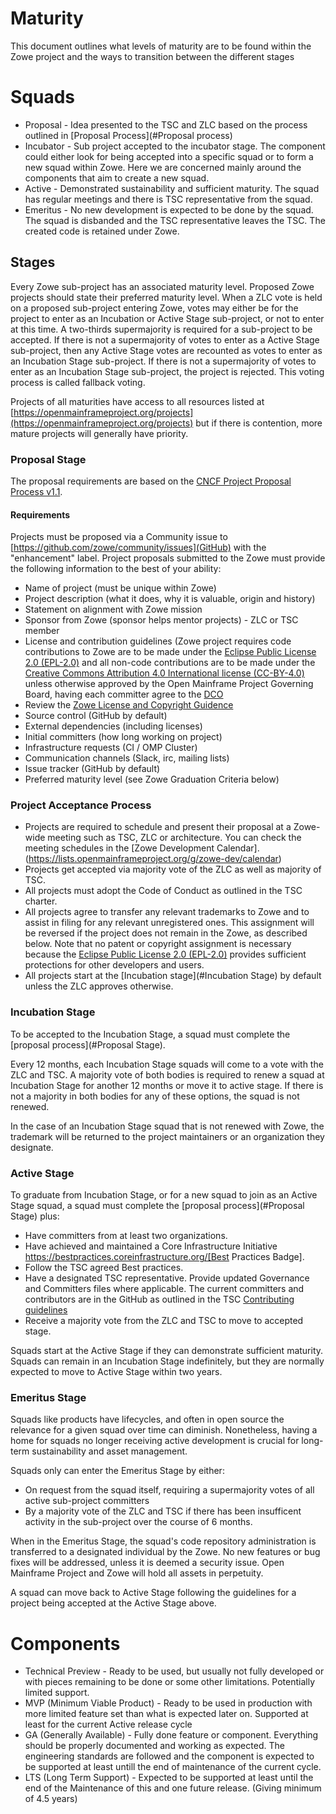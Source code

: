 # Maturity

This document outlines what levels of maturity are to be found within the Zowe project and the ways to transition between the different stages

# Squads

- Proposal - Idea presented to the TSC and ZLC based on the process outlined in [Proposal Process](#Proposal process)
- Incubator - Sub project accepted to the incubator stage. The component could either look for being accepted into a specific squad or to form a new squad within Zowe. Here we are concerned mainly around the components that aim to create a new squad. 
- Active - Demonstrated sustainability and sufficient maturity. The squad has regular meetings and there is TSC representative from the squad. 
- Emeritus - No new development is expected to be done by the squad. The squad is disbanded and the TSC representative leaves the TSC. The created code is retained under Zowe. 

## Stages

Every Zowe sub-project has an associated maturity level. Proposed Zowe projects should state their preferred maturity level. When a ZLC vote is held on a proposed sub-project entering Zowe, votes may either be for the project to enter as an Incubation or Active Stage sub-project, or not to enter at this time. A two-thirds supermajority is required for a sub-project to be accepted. If there is not a supermajority of votes to enter as a Active Stage sub-project, then any Active Stage votes are recounted as votes to enter as an Incubation Stage sub-project. If there is not a supermajority of votes to enter as an Incubation Stage sub-project, the project is rejected. This voting process is called fallback voting.

Projects of all maturities have access to all resources listed at [https://openmainframeproject.org/projects](https://openmainframeproject.org/projects) but if there is contention, more mature projects will generally have priority.

### Proposal Stage

The proposal requirements are based on the [CNCF Project Proposal Process v1.1](https://github.com/CNCF/toc/blob/40abe6f81c2b46842a87d6c47cf4190f0d8c1856/process/project_proposals.adoc).

#### Requirements

Projects must be proposed via a Community issue to [https://github.com/zowe/community/issues](GitHub) with the "enhancement" label. Project proposals submitted to the Zowe must provide the following information to the best of your ability:

* Name of project (must be unique within Zowe)
* Project description (what it does, why it is valuable, origin and history)
* Statement on alignment with Zowe mission
* Sponsor from Zowe (sponsor helps mentor projects) - ZLC or TSC member
* License and contribution guidelines (Zowe project requires code contributions to Zowe are to be made under the [Eclipse Public License 2.0 (EPL-2.0)](https://spdx.org/licenses/EPL-2.0.html) and all non-code contributions are to be made under the [Creative Commons Attribution 4.0 International license (CC-BY-4.0)](https://spdx.org/licenses/CC-BY-4.0.html) unless otherwise approved by the Open Mainframe Project Governing Board, having each committer agree to the [DCO](https://developercertificate.org/)
* Review the [Zowe License and Copyright Guidence](https://github.com/zowe/zlc/blob/master/process/LicenseAndCopyrightGuidance.md)
* Source control (GitHub by default)
* External dependencies (including licenses)
* Initial committers (how long working on project)
* Infrastructure requests (CI / OMP Cluster)
* Communication channels (Slack, irc, mailing lists)
* Issue tracker (GitHub by default)
* Preferred maturity level (see Zowe Graduation Criteria below)

### Project Acceptance Process

* Projects are required to schedule and present their proposal at a Zowe-wide meeting such as TSC, ZLC or architecture. You can check the meeting schedules in the [Zowe Development Calendar].(https://lists.openmainframeproject.org/g/zowe-dev/calendar)
* Projects get accepted via majority vote of the ZLC as well as majority of TSC.
* All projects must adopt the Code of Conduct as outlined in the TSC charter.
* All projects agree to transfer any relevant trademarks to Zowe and to assist in filing for any relevant unregistered ones. This assignment will be reversed if the project does not remain in the Zowe, as described below. Note that no patent or copyright assignment is necessary because the [Eclipse Public License 2.0 (EPL-2.0)](https://spdx.org/licenses/EPL-2.0.html) provides sufficient protections for other developers and users.
* All projects start at the [Incubation stage](#Incubation Stage) by default unless the ZLC approves otherwise.

### Incubation Stage

To be accepted to the Incubation Stage, a squad must complete the [proposal process](#Proposal Stage).

Every 12 months, each Incubation Stage squads will come to a vote with the ZLC and TSC. A majority vote of both bodies is required to renew a squad at Incubation Stage for another 12 months or move it to active stage. If there is not a majority in both bodies for any of these options, the squad is not renewed.

In the case of an Incubation Stage squad that is not renewed with Zowe, the trademark will be returned to the project maintainers or an organization they designate.

### Active Stage

To graduate from Incubation Stage, or for a new squad to join as an Active Stage squad, a squad must complete the [proposal process](#Proposal Stage) plus:

* Have committers from at least two organizations.
* Have achieved and maintained a Core Infrastructure Initiative https://bestpractices.coreinfrastructure.org/[Best Practices Badge].
* Follow the TSC agreed Best practices.
* Have a designated TSC representative. Provide updated Governance and Committers files where applicable. The current committers and contributors are in the GitHub as outlined in the TSC [Contributing guidelines](Contributing.md)
* Receive a majority vote from the ZLC and TSC to move to accepted stage.

Squads start at the Active Stage if they can demonstrate sufficient maturity. Squads can remain in an Incubation Stage indefinitely, but they are normally expected to move to Active Stage within two years.

### Emeritus Stage

Squads like products have lifecycles, and often in open source the relevance for a given squad over time can diminish. Nonetheless, having a home for squads no longer receiving active development is crucial for long-term sustainability and asset management.

Squads only can enter the Emeritus Stage by either:

* On request from the squad itself, requiring a supermajority votes of all active sub-project committers
* By a majority vote of the ZLC and TSC if there has been insufficent activity in the sub-project over the course of 6 months.

When in the Emeritus Stage, the squad's code repository administration is transferred to a designated individual by the Zowe. No new features or bug fixes will be addressed, unless it is deemed a security issue. Open Mainframe Project and Zowe will hold all assets in perpetuity.

A squad can move back to Active Stage following the guidelines for a project being accepted at the Active Stage above.

# Components

- Technical Preview - Ready to be used, but usually not fully developed or with pieces remaining to be done or some other limitations. Potentially limited support. 
- MVP (Minimum Viable Product) - Ready to be used in production with more limited feature set than what is expected later on. Supported at least for the current Active release cycle
- GA (Generally Available) - Fully done feature or component. Everything should be properly documented and working as expected. The engineering standards are followed and the component is expected to be supported at least untill the end of maintenance of the current cycle.
- LTS (Long Term Support) - Expected to be supported at least until the end of the Maintenance of this and one future release. (Giving minimum of 4.5 years)